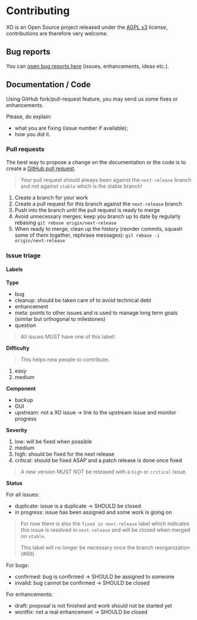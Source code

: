 # Contributing

XO is an Open Source project released under the [AGPL v3](http://www.gnu.org/licenses/agpl-3.0-standalone.html) license, contributions are therefore very welcome.

## Bug reports

You can [open bug reports here](https://github.com/vatesfr/xo-web/issues) (issues, enhancements, ideas etc.).

## Documentation / Code

Using GitHub fork/pull-request feature, you may send us some fixes or enhancements.

Please, do explain:
* what you are fixing (issue number if available);
* how you did it.

### Pull requests

The best way to propose a change on the documentation or the code is
to create a [GitHub pull request](https://help.github.com/articles/using-pull-requests/).

> Your pull request should always been against the `next-release`
> branch and not against `stable` which is the stable branch!


1. Create a branch for your work
2. Create a pull request for this branch against the `next-release` branch
3. Push into the branch until the pull request is ready to merge
4. Avoid unnecessary merges: keep you branch up to date by regularly rebasing `git rebase origin/next-release`
5. When ready to merge, clean up the history (reorder commits, squash some of them together, rephrase messages): `git rebase -i origin/next-release`

### Issue triage

#### Labels

**Type**

- bug
- cleanup: should be taken care of to avoid technical debt
- enhancement
- meta: points to other issues and is used to manage long term goals (similar but orthogonal to milestones)
- question

> All issues MUST have one of this label!

**Difficulty**

> This helps new people to contribute.

1. easy
2. medium

**Component**

- backup
- GUI
- upstream: not a XO issue → link to the upstream issue and monitor progress

**Severity**

1. low: will be fixed when possible
2. medium
3. high: should be fixed for the next release
4. critical: should be fixed ASAP and a patch release is done once fixed

> A new version MUST NOT be released with a `high` or `critical`
> issue.

**Status**

For all issues:

- duplicate: issue is a duplicate → SHOULD be closed
- in progress: issue has been assigned and some work is going on

> For now there is also the `fixed in next-release` label which
> indicates this issue is resolved in `next-release` and will be
> closed when merged on `stable`.
>
> This label will no longer be necessary once the branch
> reorganization (#69).

For bugs:

- confirmed: bug is confirmed → SHOULD be assigned to someone
- invalid: bug cannot be confirmed → SHOULD be closed

For enhancements:

- draft: proposal is not finished and work should not be started yet
- wontfix: not a real enhancement → SHOULD be closed
